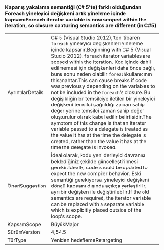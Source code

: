 ### <a name="foreach-iterator-variable-is-now-scoped-within-the-iteration-so-closure-capturing-semantics-are-different-in-c5"></a><span data-ttu-id="bec6f-101">Kapanış yakalama semantiği (C# 5'te) farklı olduğundan Foreach yineleyici değişkeni artık yineleme içinde kapsamı</span><span class="sxs-lookup"><span data-stu-id="bec6f-101">Foreach iterator variable is now scoped within the iteration, so closure capturing semantics are different (in C#5)</span></span>

|   |   |
|---|---|
|<span data-ttu-id="bec6f-102">Ayrıntılar</span><span class="sxs-lookup"><span data-stu-id="bec6f-102">Details</span></span>|<span data-ttu-id="bec6f-103">C# 5 (Visual Studio 2012),'ten itibaren <code>foreach</code> yineleyici değişkenleri yineleme içinde kapsanır.</span><span class="sxs-lookup"><span data-stu-id="bec6f-103">Beginning with C# 5 (Visual Studio 2012), <code>foreach</code> iterator variables are scoped within the iteration.</span></span> <span data-ttu-id="bec6f-104">Kod içinde dahil edilmemesi için değişkenleri daha önce bağlı, bunu sonu neden olabilir <code>foreach</code>kullanıcının thisanahtar.</span><span class="sxs-lookup"><span data-stu-id="bec6f-104">This can cause breaks if code was previously depending on the variables to not be included in the <code>foreach</code>'s closure.</span></span> <span data-ttu-id="bec6f-105">Bu değişikliğin bir temsilciye iletilen bir yineleyici değişkeni temsilci çağrıldığı zaman sahip değer yerine temsilci zaman sahip değer oluşturulur olarak kabul edilir belirtisidir.</span><span class="sxs-lookup"><span data-stu-id="bec6f-105">The symptom of this change is that an iterator variable passed to a delegate is treated as the value it has at the time the delegate is created, rather than the value it has at the time the delegate is invoked.</span></span>|
|<span data-ttu-id="bec6f-106">Öneri</span><span class="sxs-lookup"><span data-stu-id="bec6f-106">Suggestion</span></span>|<span data-ttu-id="bec6f-107">İdeal olarak, kodu yeni derleyici davranışı beklediğiniz şekilde güncelleştirilmesi gerekir.</span><span class="sxs-lookup"><span data-stu-id="bec6f-107">Ideally, code should be updated to expect the new compiler behavior.</span></span> <span data-ttu-id="bec6f-108">Eski semantiği gerekiyorsa, yineleyici değişkeni döngü kapsamı dışında açıkça yerleştirilir, ayrı bir değişken ile değiştirilebilir.</span><span class="sxs-lookup"><span data-stu-id="bec6f-108">If the old semantics are required, the iterator variable can be replaced with a separate variable which is explicitly placed outside of the loop's scope.</span></span>|
|<span data-ttu-id="bec6f-109">Kapsam</span><span class="sxs-lookup"><span data-stu-id="bec6f-109">Scope</span></span>|<span data-ttu-id="bec6f-110">Büyük</span><span class="sxs-lookup"><span data-stu-id="bec6f-110">Major</span></span>|
|<span data-ttu-id="bec6f-111">Sürüm</span><span class="sxs-lookup"><span data-stu-id="bec6f-111">Version</span></span>|<span data-ttu-id="bec6f-112">4,5</span><span class="sxs-lookup"><span data-stu-id="bec6f-112">4.5</span></span>|
|<span data-ttu-id="bec6f-113">Tür</span><span class="sxs-lookup"><span data-stu-id="bec6f-113">Type</span></span>|<span data-ttu-id="bec6f-114">Yeniden hedefleme</span><span class="sxs-lookup"><span data-stu-id="bec6f-114">Retargeting</span></span>|

